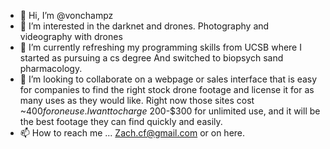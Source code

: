 - 👋 Hi, I’m @vonchampz
- 👀 I’m interested in the darknet and drones. Photography and videography with drones
- 🌱 I’m currently refreshing my programming skills from UCSB where I started as pursuing a cs degree
And switched to biopsych sand pharmacology.
- 💞️ I’m looking to collaborate on a webpage or sales interface that is easy for 
companies to find the right stock drone footage and license it for as many uses as they would like.
Right now those sites cost ~$400 for one use. I want to charge ~$200-$300 for unlimited use,
and it will be the best footage they can find quickly and easily.
- 📫 How to reach me ... Zach.cf@gmail.com or on here.

<!---
vonchampz/vonchampz is a ✨ special ✨ repository because its `README.md` (this file) appears on your GitHub profile.
You can click the Preview link to take a look at your changes.
--->
